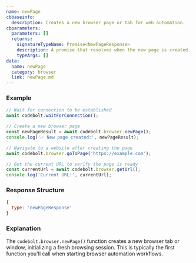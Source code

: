 ```yaml
---
name: newPage
cbbaseinfo:
  description: Creates a new browser page or tab for web automation.
cbparameters:
  parameters: []
  returns:
    signatureTypeName: Promise<NewPageResponse>
    description: A promise that resolves when the new page is created.
    typeArgs: []
data:
  name: newPage
  category: browser
  link: newPage.md
---
```

<CBBaseInfo/> 
<CBParameters/>

### Example

```js
// Wait for connection to be established
await codebolt.waitForConnection();

// Create a new browser page
const newPageResult = await codebolt.browser.newPage();
console.log('✅ New page created:', newPageResult);

// Navigate to a website after creating the page
await codebolt.browser.goToPage('https://example.com');

// Get the current URL to verify the page is ready
const currentUrl = await codebolt.browser.getUrl();
console.log('Current URL:', currentUrl);
```

### Response Structure

```js
{
  type: 'newPageResponse'
}
```

### Explanation

The `codebolt.browser.newPage()` function creates a new browser tab or window, initializing a fresh browsing session. This is typically the first function you'll call when starting browser automation workflows.

